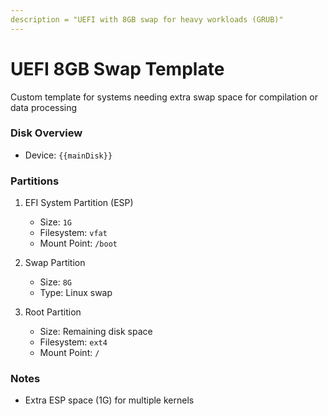 ```yaml
---
description = "UEFI with 8GB swap for heavy workloads (GRUB)"
---
```

# UEFI 8GB Swap Template

Custom template for systems needing extra swap space for compilation or data processing

### Disk Overview

- Device: `{{mainDisk}}`

### Partitions

1. EFI System Partition (ESP)
   - Size: `1G`
   - Filesystem: `vfat`
   - Mount Point: `/boot`

2. Swap Partition
   - Size: `8G`
   - Type: Linux swap

3. Root Partition
   - Size: Remaining disk space
   - Filesystem: `ext4`
   - Mount Point: `/`

### Notes

- Extra ESP space (1G) for multiple kernels

